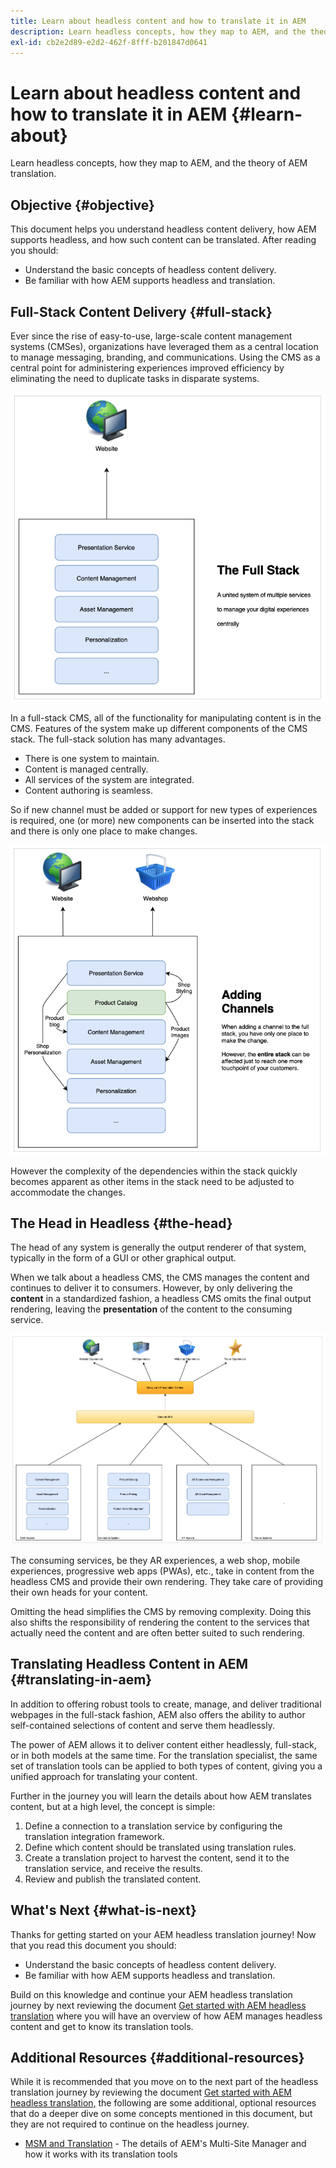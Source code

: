```yaml
---
title: Learn about headless content and how to translate it in AEM
description: Learn headless concepts, how they map to AEM, and the theory of AEM translation.
exl-id: cb2e2d89-e2d2-462f-8fff-b201847d0641
---
```

# Learn about headless content and how to translate it in AEM {#learn-about}

Learn headless concepts, how they map to AEM, and the theory of AEM translation.

## Objective {#objective}

This document helps you understand headless content delivery, how AEM supports headless, and how such content can be translated. After reading you should:

* Understand the basic concepts of headless content delivery.
* Be familiar with how AEM supports headless and translation.

## Full-Stack Content Delivery {#full-stack}

Ever since the rise of easy-to-use, large-scale content management systems (CMSes), organizations have leveraged them as a central location to manage messaging, branding, and communications. Using the CMS as a central point for administering experiences improved efficiency by eliminating the need to duplicate tasks in disparate systems.

![The classic full-stack CMS](/help/journey-headless/developer/assets/full-stack.png)

In a full-stack CMS, all of the functionality for manipulating content is in the CMS. Features of the system make up different components of the CMS stack. The full-stack solution has many advantages.

* There is one system to maintain.
* Content is managed centrally.
* All services of the system are integrated.
* Content authoring is seamless.

So if new channel must be added or support for new types of experiences is required, one (or more) new components can be inserted into the stack and there is only one place to make changes.

![Adding a new channel to the stack](/help/journey-headless/developer/assets/adding-channel.png)

However the complexity of the dependencies within the stack quickly becomes apparent as other items in the stack need to be adjusted to accommodate the changes.

## The Head in Headless {#the-head}

The head of any system is generally the output renderer of that system, typically in the form of a GUI or other graphical output.

When we talk about a headless CMS, the CMS manages the content and continues to deliver it to consumers. However, by only delivering the **content** in a standardized fashion, a headless CMS omits the final output rendering, leaving the **presentation** of the content to the consuming service.

![Headless CMS](/help/journey-headless/developer/assets/headless-cms.png)

The consuming services, be they AR experiences, a web shop, mobile experiences, progressive web apps (PWAs), etc., take in content from the headless CMS and provide their own rendering. They take care of providing their own heads for your content.

Omitting the head simplifies the CMS by removing complexity. Doing this also shifts the responsibility of rendering the content to the services that actually need the content and are often better suited to such rendering.

## Translating Headless Content in AEM {#translating-in-aem}

In addition to offering robust tools to create, manage, and deliver traditional webpages in the full-stack fashion, AEM also offers the ability to author self-contained selections of content and serve them headlessly.

The power of AEM allows it to deliver content either headlessly, full-stack, or in both models at the same time. For the translation specialist, the same set of translation tools can be applied to both types of content, giving you a unified approach for translating your content.

Further in the journey you will learn the details about how AEM translates content, but at a high level, the concept is simple:

1. Define a connection to a translation service by configuring the translation integration framework.
1. Define which content should be translated using translation rules.
1. Create a translation project to harvest the content, send it to the translation service, and receive the results.
1. Review and publish the translated content.

## What's Next {#what-is-next}

Thanks for getting started on your AEM headless translation journey! Now that you read this document you should:

* Understand the basic concepts of headless content delivery.
* Be familiar with how AEM supports headless and translation.

Build on this knowledge and continue your AEM headless translation journey by next reviewing the document [Get started with AEM headless translation](getting-started.md) where you will have an overview of how AEM manages headless content and get to know its translation tools.

## Additional Resources {#additional-resources}

While it is recommended that you move on to the next part of the headless translation journey by reviewing the document [Get started with AEM headless translation,](getting-started.md) the following are some additional, optional resources that do a deeper dive on some concepts mentioned in this document, but they are not required to continue on the headless journey.

* [MSM and Translation](/help/sites-administering/msm-and-translation.md) - The details of AEM's Multi-Site Manager and how it works with its translation tools
